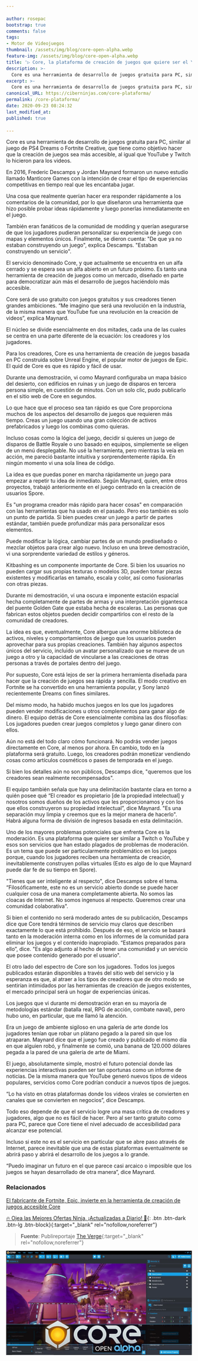 ```yaml
---

author: rosepac
bootstrap: true
comments: false
tags:
- Motor de Videojuegos
thumbnail: /assets/img/blog/core-open-alpha.webp
feature-img: /assets/img/blog/core-open-alpha.webp
title: '▷ Core, la plataforma de creación de juegos que quiere ser el Youtube del futuro'
description: >-
  Core es una herramienta de desarrollo de juegos gratuita para PC, similar al juego de PS4 Dreams y Fortnite Creative, que tiene como objetivo hacer que la creación de juegos sea más accesible, al igual que YouTube y Twitch lo hicieron para los videos.
excerpt: >-
  Core es una herramienta de desarrollo de juegos gratuita para PC, similar al juego de PS4 Dreams y Fortnite Creative, que tiene como objetivo hacer que la creación de juegos sea más accesible, al igual que YouTube y Twitch lo hicieron para los videos.
canonical_URL: https://ciberninjas.com/core-plataforma/
permalink: /core-plataforma/
date: 2020-09-23 08:24:32
last_modified_at: 
published: true

---
```


Core es una herramienta de desarrollo de juegos gratuita para PC, similar al juego de PS4 Dreams o Fortnite Creative, que tiene como objetivo hacer que la creación de juegos sea más accesible, al igual que YouTube y Twitch lo hicieron para los videos.

En 2016, Frederic Descamps y Jordan Maynard formaron un nuevo estudio llamado Manticore Games con la intención de crear el tipo de experiencias competitivas en tiempo real que les encantaba jugar.

Una cosa que realmente querían hacer era responder rápidamente a los comentarios de la comunidad, por lo que diseñaron una herramienta que hizo posible probar ideas rápidamente y luego ponerlas inmediatamente en el juego.

También eran fanáticos de la comunidad de modding y querían asegurarse de que los jugadores pudieran personalizar su experiencia de juego con mapas y elementos únicos. Finalmente, se dieron cuenta: "De que ya no estaban construyendo un juego", explica Descamps. "Estaban construyendo un servicio".

El servicio denominado Core, y que actualmente se encuentra en un alfa cerrado y se espera sea un alfa abierto en un futuro próximo. Es tanto una herramienta de creación de juegos como un mercado, diseñado en parte para democratizar aún más el desarrollo de juegos haciéndolo más accesible.

Core será de uso gratuito con juegos gratuitos y sus creadores tienen grandes ambiciones. “Me imagino que será una revolución en la industria, de la misma manera que YouTube fue una revolución en la creación de videos”, explica Maynard.

El núcleo se divide esencialmente en dos mitades, cada una de las cuales se centra en una parte diferente de la ecuación: los creadores y los jugadores.

Para los creadores, Core es una herramienta de creación de juegos basada en PC construida sobre Unreal Engine, el popular motor de juegos de Epic. El quid de Core es que es rápido y fácil de usar.

Durante una demostración, vi como Maynard configuraba un mapa básico del desierto, con edificios en ruinas y un juego de disparos en tercera persona simple, en cuestión de minutos. Con un solo clic, pudo publicarlo en el sitio web de Core en segundos.

Lo que hace que el proceso sea tan rápido es que Core proporciona muchos de los aspectos del desarrollo de juegos que requieren más tiempo. Creas un juego usando una gran colección de activos prefabricados y luego los combinas como quieras.

Incluso cosas como la lógica del juego, decidir si quieres un juego de disparos de Battle Royale o uno basado en equipos, simplemente se eligen de un menú desplegable. No usé la herramienta, pero mientras la veía en acción, me pareció bastante intuitiva y sorprendentemente rápida. En ningún momento vi una sola línea de código.

La idea es que puedas poner en marcha rápidamente un juego para empezar a repetir tu idea de inmediato. Según Maynard, quien, entre otros proyectos, trabajó anteriormente en el juego centrado en la creación de usuarios Spore.

Es "un programa creador más rápido para hacer cosas" en comparación con las herramientas que ha usado en el pasado. Pero eso también es solo un punto de partida. Si bien puedes crear un juego a partir de partes estándar, también puede profundizar más para personalizar esos elementos.

Puede modificar la lógica, cambiar partes de un mundo prediseñado o mezclar objetos para crear algo nuevo. Incluso en una breve demostración, vi una sorprendente variedad de estilos y géneros.

Kitbashing es un componente importante de Core. Si bien los usuarios no pueden cargar sus propias texturas o modelos 3D, pueden tomar piezas existentes y modificarlas en tamaño, escala y color, así como fusionarlas con otras piezas.

Durante mi demostración, vi una oscura e imponente estación espacial hecha completamente de partes de armas y una interpretación gigantesca del puente Golden Gate que estaba hecha de escaleras. Las personas que fabrican estos objetos pueden decidir compartirlos con el resto de la comunidad de creadores.

La idea es que, eventualmente, Core albergue una enorme biblioteca de activos, niveles y comportamientos de juego que los usuarios pueden aprovechar para sus propias creaciones. También hay algunos aspectos únicos del servicio, incluido un avatar personalizado que se mueve de un juego a otro y la capacidad de vincularse a las creaciones de otras personas a través de portales dentro del juego.

Por supuesto, Core está lejos de ser la primera herramienta diseñada para hacer que la creación de juegos sea rápida y sencilla. El modo creativo en Fortnite se ha convertido en una herramienta popular, y Sony lanzó recientemente Dreams con fines similares.

Del mismo modo, ha habido muchos juegos en los que los jugadores pueden vender modificaciones u otros complementos para ganar algo de dinero. El equipo detrás de Core esencialmente combina las dos filosofías: Los jugadores pueden crear juegos completos y luego ganar dinero con ellos.

Aún no está del todo claro cómo funcionará. No podrás vender juegos directamente en Core, al menos por ahora. En cambio, todo en la plataforma será gratuito. Luego, los creadores podrán monetizar vendiendo cosas como artículos cosméticos o pases de temporada en el juego.

Si bien los detalles aún no son públicos, Descamps dice, "queremos que los creadores sean realmente recompensados".

El equipo también señala que hay una delimitación bastante clara en torno a quién posee qué “El creador es propietario [de la propiedad intelectual] y nosotros somos dueños de los activos que les proporcionamos y con los que ellos construyeron su propiedad intelectual”, dice Maynard. "Es una separación muy limpia y creemos que es la mejor manera de hacerlo". Habrá alguna forma de división de ingresos basada en esta delimitación.

Uno de los mayores problemas potenciales que enfrenta Core es la moderación. Es una plataforma que quiere ser similar a Twitch o YouTube y esos son servicios que han estado plagados de problemas de moderación. Es un tema que puede ser particularmente problemático en los juegos porque, cuando los jugadores reciben una herramienta de creación, inevitablemente construyen pollas virtuales (Esto es algo de lo que Maynard puede dar fe de su tiempo en Spore).

"Tienes que ser inteligente al respecto", dice Descamps sobre el tema. “Filosóficamente, este no es un servicio abierto donde se puede hacer cualquier cosa de una manera completamente abierta. No somos las cloacas de Internet. No somos ingenuos al respecto. Queremos crear una comunidad colaborativa".

Si bien el contenido no será moderado antes de su publicación, Descamps dice que Core tendrá términos de servicio muy claros que describen exactamente lo que está prohibido. Después de eso, el servicio se basará tanto en la moderación interna como en los informes de la comunidad para eliminar los juegos y el contenido inapropiado. “Estamos preparados para ello”, dice. "Es algo adjunto al hecho de tener una comunidad y un servicio que posee contenido generado por el usuario".

El otro lado del espectro de Core son los jugadores. Todos los juegos publicados estarán disponibles a través del sitio web del servicio y la esperanza es que, al atraer a los tipos de creadores que de otro modo se sentirían intimidados por las herramientas de creación de juegos existentes, el mercado principal será un hogar de experiencias únicas.

Los juegos que vi durante mi demostración eran en su mayoría de metodologías estándar (batalla real, RPG de acción, combate naval), pero hubo uno, en particular, que me llamó la atención.

Era un juego de ambiente sigiloso en una galería de arte donde los jugadores tenían que robar un plátano pegado a la pared sin que los atraparan. Maynard dice que el juego fue creado y publicado el mismo día en que alguien robó, y finalmente se comió, una banana de 120.000 dólares pegada a la pared de una galería de arte de Miami.

El juego, absolutamente simple, mostró el futuro potencial donde las experiencias interactivas pueden ser tan oportunas como un informe de noticias. De la misma manera que YouTube generó nuevos tipos de videos populares, servicios como Core podrían conducir a nuevos tipos de juegos.

“Lo ha visto en otras plataformas donde los videos virales se convierten en canales que se convierten en negocios”, dice Descamps.

Todo eso depende de que el servicio logre una masa crítica de creadores y jugadores, algo que no es fácil de hacer. Pero al ser tanto gratuito como para PC, parece que Core tiene el nivel adecuado de accesibilidad para alcanzar ese potencial.

Incluso si este no es el servicio en particular que se abre paso através de Internet, parece inevitable que una de estas plataformas eventualmente se abrirá paso y abrirá el desarrollo de los juegos a lo grande.

“Puedo imaginar un futuro en el que parece casi arcaico o imposible que los juegos se hayan desarrollado de otra manera”, dice Maynard.

### **Relacionados** <!-- omit in toc -->

[El fabricante de Fortnite, Epic, invierte en la herramienta de creación de juegos accesible Core](https://ciberninjas.com/epic-invierte-core/)

[🔥 Ojea las Mejores Ofertas Ninja, ¡Actualizadas a Diario! 🎁](https://www.amazon.es/shop/cibercursos){: .btn .btn-dark .btn-lg .btn-block}{:target="_blank" rel="nofollow,noreferrer"}

> **Fuente**: Publireportaje [The Verge](https://www.theverge.com/2020/9/22/21449772/epic-games-fortnite-core-game-development-tool "Publireportaje The Verge"){:target="_blank" rel="nofollow,noreferrer"}

![Core, la plataforma de creación de juegos que quiere ser el Youtube del futuro](/assets/img/blog/core-open-alpha.webp "Core, la plataforma de creación de juegos que quiere ser el Youtube del futuro")